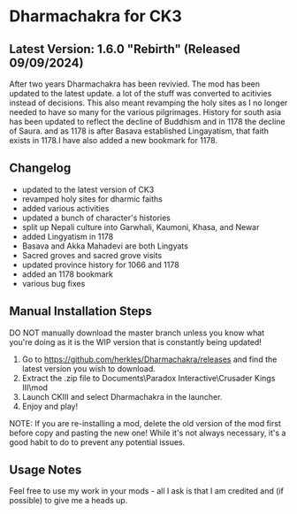 # Dharmachakra for CK3

## Latest Version: 1.6.0 "Rebirth" (Released 09/09/2024)

After two years Dharmachakra has been revivied. The mod has been updated to the latest update. a lot of the stuff was converted to acitivies instead of decisions. This also meant revamping the holy sites as I no longer needed to have so many for the various pilgrimages. History for south asia has been updated to reflect the decline of Buddhism and in 1178 the decline of Saura. and as 1178 is after Basava established Lingayatism, that faith exists in 1178.I have also added a new bookmark for 1178. 

## Changelog

- updated to the latest version of CK3
- revamped holy sites for dharmic faiths
- added various activities
- updated a bunch of character's histories
- split up Nepali culture into Garwhali, Kaumoni, Khasa, and Newar
- added Lingyatism in 1178
- Basava and Akka Mahadevi are both Lingyats
- Sacred groves and sacred grove visits
- updated province history for 1066 and 1178
- added an 1178 bookmark
- various bug fixes


## Manual Installation Steps

DO NOT manually download the master branch unless you know what you're doing as it is the WIP version that is constantly being updated!

1. Go to <https://github.com/herkles/Dharmachakra/releases> and find the latest version you wish to download.
2. Extract the .zip file to Documents\Paradox Interactive\Crusader Kings III\mod
3. Launch CKIII and select Dharmachakra in the launcher.
4. Enjoy and play!

NOTE: If you are re-installing a mod, delete the old version of the mod first before copy and pasting the new one! While it's not always necessary, it's a good habit to do to prevent any potential issues.

## Usage Notes
Feel free to use my work in your mods - all I ask is that I am credited and (if possible) to give me a heads up.